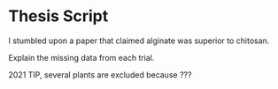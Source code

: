 # Thesis Script


I stumbled upon a paper that claimed alginate was superior to chitosan.

Explain the missing data from each trial.

2021 TIP, several plants are excluded because ???

